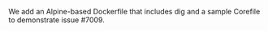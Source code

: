 We add an Alpine-based Dockerfile that includes dig and a sample Corefile to demonstrate issue #7009.